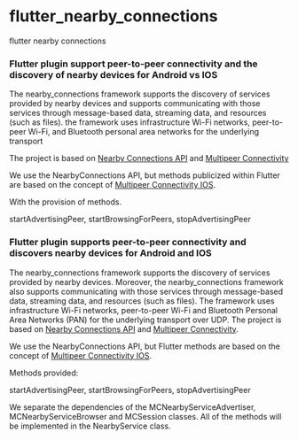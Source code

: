 # flutter_nearby_connections
flutter nearby connections

### Flutter plugin support peer-to-peer connectivity and the discovery of nearby devices for Android vs IOS

The nearby_connections framework supports the discovery of services provided by nearby devices and supports communicating with those services through message-based data, streaming data, and resources (such as files). the framework uses infrastructure Wi-Fi networks, peer-to-peer Wi-Fi, and Bluetooth personal area networks for the underlying transport

The project is based on [Nearby Connections API](https://developers.google.com/nearby/connections/overview) and [Multipeer Connectivity](https://developer.apple.com/documentation/multipeerconnectivity)

We use the NearbyConnections API, but methods publicized within Flutter are based on the concept of [Multipeer Connectivity IOS](https://developer.apple.com/documentation/multipeerconnectivity).

With the provision of methods.

startAdvertisingPeer, startBrowsingForPeers, stopAdvertisingPeer


### Flutter plugin supports peer-to-peer connectivity and discovers nearby devices for Android and IOS
The nearby_connections framework supports the discovery of services provided by nearby devices.
Moreover, the nearby_connections framework also supports communicating with those services through message-based data, streaming data, and resources (such as files). The framework uses infrastructure Wi-Fi networks, peer-to-peer Wi-Fi and Bluetooth Personal Area Networks (PAN) for the underlying transport over UDP.
The project is based on [Nearby Connections API](https://developers.google.com/nearby/connections/overview) and [Multipeer Connectivity](https://developer.apple.com/documentation/multipeerconnectivity).

We use the NearbyConnections API, but Flutter methods are based on the concept of [Multipeer Connectivity IOS](https://developer.apple.com/documentation/multipeerconnectivity).

Methods provided:

startAdvertisingPeer, startBrowsingForPeers, stopAdvertisingPeer

We separate the dependencies of the MCNearbyServiceAdvertiser, MCNearbyServiceBrowser and MCSession classes.  All of the methods will be implemented in the NearbyService class.

